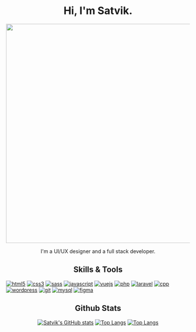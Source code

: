 
<h1 align="center"> Hi, I'm Satvik.</h1>

<p align="center">
  <img src="https://c.tenor.com/ang0VzOwbdAAAAAC/the-matrix-reloaded-matrix.gif" width="600" hieght="400"/>
  </p>

<p align="center">I'm a UI/UX designer and a full stack developer.</p>





<h2 align="center"> Skills & Tools</h2>


[![html5](https://img.shields.io/badge/HTML5-E34F26?style=for-the-badge&logo=html5&logoColor=white)](https://developer.mozilla.org/en-US/docs/Web/HTML)
[![css3](https://img.shields.io/badge/CSS3-1572B6?style=for-the-badge&logo=css3&logoColor=white)](https://developer.mozilla.org/en-US/docs/Web/CSS)
[![sass](https://img.shields.io/badge/Sass-CC6699?style=for-the-badge&logo=sass&logoColor=white)](https://sass-lang.com/)
[![javascript](https://img.shields.io/badge/JavaScript-323330?style=for-the-badge&logo=javascript&logoColor=F7DF1E)](https://javascript.info/)
[![vuejs](https://img.shields.io/badge/Vue.js-35495E?style=for-the-badge&logo=vuedotjs&logoColor=4FC08D)](https://vuejs.org/)
[![php](https://img.shields.io/badge/PHP-777BB4?style=for-the-badge&logo=php&logoColor=white)](https://www.php.net/)
[![laravel](https://img.shields.io/badge/Laravel-FF2D20?style=for-the-badge&logo=laravel&logoColor=white)](https://laravel.com/)
[![cpp](https://img.shields.io/badge/C%2B%2B-00599C?style=for-the-badge&logo=c%2B%2B&logoColor=white)](https://cplusplus.com/reference/)
[![wordpress](https://img.shields.io/badge/Wordpress-21759B?style=for-the-badge&logo=wordpress&logoColor=white)](https://developer.wordpress.com/docs/)
[![git](https://img.shields.io/badge/GIT-E44C30?style=for-the-badge&logo=git&logoColor=white)](https://git-scm.com/doc)
[![mysql](https://img.shields.io/badge/MySQL-005C84?style=for-the-badge&logo=mysql&logoColor=white)](https://dev.mysql.com/doc/)
[![figma](https://img.shields.io/badge/Figma-F24E1E?style=for-the-badge&logo=figma&logoColor=white)](https://www.figma.com/)


<h2 align="center"> Github Stats </h2>

<div align="center"> 

[![Satvik's GitHub stats](https://github-readme-stats.vercel.app/api?username=satvikpopli&theme=github_dark&show_icons=true)]()
[![Top Langs](https://github-readme-stats.vercel.app/api/top-langs/?username=satvikpopli&layout=compact&theme=github_dark)]()
[![Top Langs](https://github-readme-streak-stats.herokuapp.com/?user=satvikpopli&theme=tokyonight)]()

</div>
